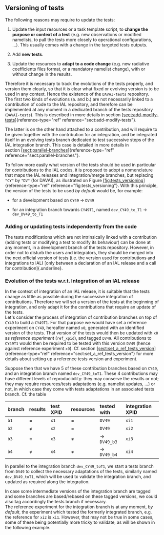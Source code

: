 ## Versioning of tests

The following reasons may require to update the tests:

1.  Update the input resources or a task template script, to **change
    the purpose or context of a test** (e.g. new observations or
    modified namelists, to pull the tests more closely to operational
    configurations, \...). This usually comes with a change in the
    targeted tests outputs.

2.  Add **new tests**.

3.  Update the resources to **adapt to a code change** (e.g. new
    radiative coefficients files format, or a mandatory namelist
    change), with or without change in the results.

Therefore it is necessary to track the evolutions of the tests properly,
and version them clearly, so that it is clear what fixed or evolving
version is to be used in any context. Hence the existence of the
`DAVAI-tests` repository.\
The first two kinds of evolutions (a. and b.) are not necessarily linked
to a contribution of code to the IAL repository, and therefore can be
implemented at any moment in a dedicated branch of the tests repository
(`DAVAI-tests`). This is described in more details in
section [\[sect:add-modify-tests\]](#sect:add-modify-tests){reference-type="ref"
reference="sect:add-modify-tests"}.

The latter is on the other hand attached to a contribution, and will
require to be given together with the contribution for an integration,
and be integrated itself in an evolving tests branch dedicated to test
successive steps of the IAL integration branch. This case is detailed in
more details in
section [\[sect:parallel-branches\]](#sect:parallel-branches){reference-type="ref"
reference="sect:parallel-branches"}.

To follow more easily what version of the tests should be used in
particular for contributions to the IAL codes, it is proposed to adopt a
nomenclature that maps the IAL releases and integration/merge branches,
but replacing `"CY"` by `"DV"` (for DAVAÏ), as illustrated on
Figure [\[fig:tests\_versioning\]](#fig:tests_versioning){reference-type="ref"
reference="fig:tests_versioning"}. With this principle, the version of
the tests to be used *by default* would be, for example:

-   for a development based on `CY49` $\rightarrow$ `DV49`

-   for an integration branch towards `CY49T1`, named `dev_CY49_to_T1`
    $\rightarrow$ `dev_DV49_to_T1`

### Adding or updating tests independently from the code

The tests modifications which are not intrinsically linked with a
contribution (adding tests or modifying a test to modify its behaviour)
can be done at any moment, in a development branch of the tests
repository. However, in order not to disturb the users and integrators,
they should be merged into the next official version of tests (i.e. the
version used for contributions and integrations to IAL) [only between a
declaration of an IAL release and a call for contribution]{.underline}.

### Evolution of the tests w.r.t. Integration of an IAL release

In the context of integration of an IAL release, it is suitable that the
tests change as little as possible during the successive integration of
contributions. Therefore we will set a version of the tests at the
beginning of integration, and only adapt it for the contributions that
require an update of the tests.\
Let's consider the process of integration of contribution branches on
top of `CY49` to build a `CY49T1`. For that purpose we would have set a
reference experiment on `CY49`, hereafter named `x0`, generated with an
identified version of the tests. That version of the tests would then be
updated with `x0` as *reference experiment* (`ref_xpid`), and tagged
`DV49`. All contributions to `CY49T1` would then be required to be
tested with this version `DV49` (hence against reference experiment
`x0`). Cf.
section [\[sect:set\_a\_ref\_tests\_version\]](#sect:set_a_ref_tests_version){reference-type="ref"
reference="sect:set_a_ref_tests_version"} for more details about setting
up a reference tests version and experiment.

Suppose then that we have 5 of these contribution branches based on
`CY49`, and an integration branch named `dev_CY49_toT1`. These 4
contributions may have different levels of reproducibility: they may
conserve the results or not; they may require resources/tests
adaptations (e.g. namelist updates, \...) or not, in which case they
come with tests adaptations in an associated tests branch. Cf. the table


branch |   results |   test XPID  |   resources |  tested with  |  integration XPID
:--    | :--       | :--          | :--         | :--          | :--
`b1`  |    $=$     |  `x1`     |    $=$   |  `DV49`                   |       `xi1`
`b2` |   $\neq$    |  `x2`     |    $=$   |  `DV49`                    |      `xi2`
`b3` |     $=$     |  `x3`     |  $\neq$  |  $\rightarrow$ `DV49_b3`   |      `xi3`
`b4` |    $\neq$   |   `x4`    |   $\neq$ |   $\rightarrow$ `DV49_b4`  |       `xi4`

In parallel to the integration branch `dev_CY49_toT1`, we start a tests
branch from `DV49` to collect the necessary adaptations of the tests,
similarly named `dev_DV49_toT1`, which will be used to validate the
integration branch, and updated as required along the integration.

In case some intermediate versions of the integration branch are tagged
and some branches are based/rebased on these tagged versions, we could
also tag accordingly the tests branch if necessary.\
The reference experiment for the integration branch is at any moment,
*by default*, the experiment which tested the formerly integrated
branch, e.g. the reference for `xi2` is `xi1`. However, that may not be
true in some cases, some of these being potentially more tricky to
validate, as will be shown in the following example.

